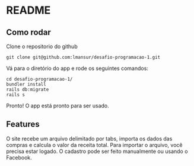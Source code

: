 # README

## Como rodar

Clone o repositorio do github

```
git clone git@github.com:lmansur/desafio-programacao-1.git
```

Vá para o diretório do app e rode os seguintes comandos:

```
cd desafio-programacao-1/
bundler install
rails db:migrate
rails s
```

Pronto! O app está pronto para ser usado.

## Features

O site recebe um arquivo delimitado por tabs, importa os dados das compras e calcula o valor da receita total.
Para importar o arquivo, você precisa estar logado. O cadastro pode ser feito manualmente ou usando o Facebook.
